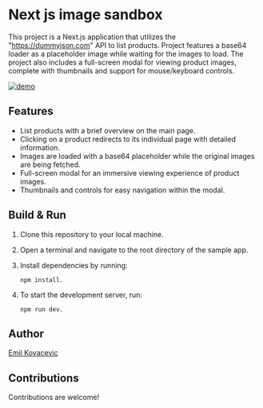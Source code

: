 # Next js image sandbox

This project is a Next.js application that utilizes the "<https://dummyjson.com>" API to list products. Project features a base64 loader as a placeholder image while waiting for the images to load. The project also includes a full-screen modal for viewing product images, complete with thumbnails and support for mouse/keyboard controls.

[![demo](https://markdown-videos-api.jorgenkh.no/url?url=https%3A%2F%2Fyoutu.be%2FQ-s42vf4KfA)](https://youtu.be/Q-s42vf4KfA)

## Features

- List products with a brief overview on the main page.
- Clicking on a product redirects to its individual page with detailed information.
- Images are loaded with a base64 placeholder while the original images are being fetched.
- Full-screen modal for an immersive viewing experience of product images.
- Thumbnails and controls for easy navigation within the modal.

## Build & Run

1. Clone this repository to your local machine.
2. Open a terminal and navigate to the root directory of the sample app.
3. Install dependencies by running:

    ```shell
    npm install.
    ```

4. To start the development server, run:

    ```shell
    npm run dev.
    ```

## Author

[Emil Kovacevic](https://github.com/emilkovacevic)

## Contributions

Contributions are welcome!
